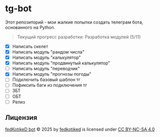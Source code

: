 # tg-bot
Этот репозиторий - мои жалкие попытки создать телеграм бота, основанного на Python.
> Текущий прогресс разработки: Разработка модулей (5/11)
- [X] Написать скелет
- [X] Написать модуль "рандом числа"
- [X] Написать модуль "калькулятор"
- [X] Написать модуль "продвинутый калькулятор"
- [ ] Написать модуль "переводчик"
- [X] Написать модуль "прогнозы погоды"
- [ ] Подключить базовый шаблон тг
- [ ] Пофиксить баги из подключения тг
- [ ] ЗБТ
- [ ] ОБТ
- [ ] Релиз

## Лицензия
[fedKotikeD bot](https://github.com/fedKotikeD/tg-bot) © 2025 by [fedkotiked](https://github.com/fedKotikeD/) is licensed under [CC BY-NC-SA 4.0](https://creativecommons.org/licenses/by-nc-sa/4.0/?ref=chooser-v1)